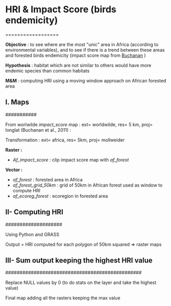 # HRI & Impact Score (birds endemicity)
==================

**Objective** : to see where are the most "unic" area in Africa (according to environmental variables), and to see if there is a trend between these areas and forested birds endemicity (impact score map from [Buchanan](http://www.plosone.org/article/info%3Adoi%2F10.1371%2Fjournal.pone.0029080) )


**Hypothesis** : habitat which are not similar to others would have more endemic species than common habitats

**M&M** : computing HRI using a moving window approach on African forested area

## I. Maps
###########

From worlwilde *impact_score* map : ext= worldwilde, res= 5 km, proj= longlat (Buchanan et al., 2011) :

Transformation : ext= africa, res= 5km, proj= mollweider 

**Raster :**
* *Af_impact_score* : clip impact score map with *af_forest*

**Vector :**
* *af_forest* : forested area in Africa
* *af_forest_grid_50km* : grid of 50km in African forest used as window to compute HRI
* *af_ecoreg_forest* : ecoregion in forested area

## II- Computing HRI 
####################

Using Python and GRASS

Output = HRI computed for each polygon of 50km squared => raster maps

## III- Sum output keeping the highest HRI value
################################################

Replace NULL values by 0 (to do stats on the layer and take the highest value)

Final map adding all the rasters keeping the max value


